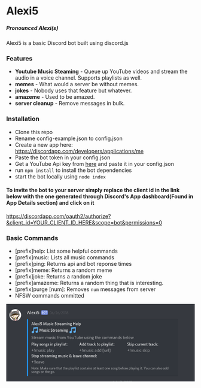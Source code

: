 # Alexi5
##### Pronounced Alexi(s)

Alexi5 is a basic Discord bot built using discord.js

### Features
* **Youtube Music Steaming** - Queue up YouTube videos and stream the audio in a voice channel. Supports playlists as well.
* **memes** - What would a server be without memes.
* **jokes**  - Nobody uses that feature but whatever.
* **amazeme** - Used to be amazed.
* **server cleanup** - Remove messages in bulk.

### Installation
* Clone this repo
* Rename config-example.json to config.json
* Create a new app here: https://discordapp.com/developers/applications/me
* Paste the bot token in your config.json
* Get a YouTube Api key from [here](https://console.developers.google.com/apis/credentials?project=_) and paste it in your config.json
* run `npm install` to install the bot dependencies
* start the bot locally using `node index`

#### To invite the bot to your server simply replace the client id in the link below with the one generated through Discord's App dashboard(Found in App Details section) and click on it

https://discordapp.com/oauth2/authorize?&client_id=YOUR_CLIENT_ID_HERE&scope=bot&permissions=0


### Basic Commands
* [prefix]help: List some helpful commands
* [prefix]music: Lists all music commands
* [prefix]ping: Returns api and bot reponse times
* [prefix]meme: Returns a random meme
* [prefix]joke: Returns a random joke
* [prefix]amazeme: Returns a random thing that is interesting.
* [prefix]purge [num]: Removes `num` messages from server
* NFSW commands ommitted

![alt text](Selection_022.png)

